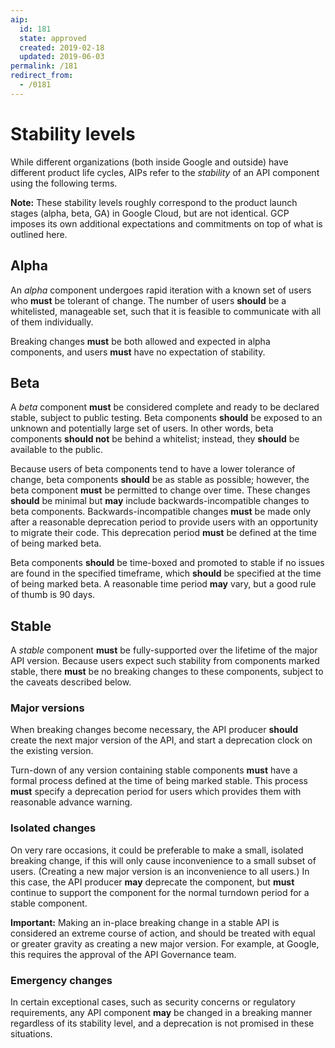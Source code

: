 ```yaml
---
aip:
  id: 181
  state: approved
  created: 2019-02-18
  updated: 2019-06-03
permalink: /181
redirect_from:
  - /0181
---
```


# Stability levels

While different organizations (both inside Google and outside) have different
product life cycles, AIPs refer to the _stability_ of an API component using
the following terms.

**Note:** These stability levels roughly correspond to the product launch
stages (alpha, beta, GA) in Google Cloud, but are not identical. GCP imposes
its own additional expectations and commitments on top of what is outlined
here.

## Alpha

An _alpha_ component undergoes rapid iteration with a known set of users who
**must** be tolerant of change. The number of users **should** be a
whitelisted, manageable set, such that it is feasible to communicate with all
of them individually.

Breaking changes **must** be both allowed and expected in alpha components, and
users **must** have no expectation of stability.

## Beta

A _beta_ component **must** be considered complete and ready to be declared
stable, subject to public testing. Beta components **should** be exposed to an
unknown and potentially large set of users. In other words, beta components
**should not** be behind a whitelist; instead, they **should** be available to
the public.

Because users of beta components tend to have a lower tolerance of change, beta
components **should** be as stable as possible; however, the beta component
**must** be permitted to change over time. These changes **should** be minimal
but **may** include backwards-incompatible changes to beta components.
Backwards-incompatible changes **must** be made only after a reasonable
deprecation period to provide users with an opportunity to migrate their code.
This deprecation period **must** be defined at the time of being marked beta.

Beta components **should** be time-boxed and promoted to stable if no issues
are found in the specified timeframe, which **should** be specified at the time
of being marked beta. A reasonable time period **may** vary, but a good rule of
thumb is 90 days.

## Stable

A _stable_ component **must** be fully-supported over the lifetime of the major
API version. Because users expect such stability from components marked stable,
there **must** be no breaking changes to these components, subject to the
caveats described below.

### Major versions

When breaking changes become necessary, the API producer **should** create the
next major version of the API, and start a deprecation clock on the existing
version.

Turn-down of any version containing stable components **must** have a formal
process defined at the time of being marked stable. This process **must**
specify a deprecation period for users which provides them with reasonable
advance warning.

### Isolated changes

On very rare occasions, it could be preferable to make a small, isolated
breaking change, if this will only cause inconvenience to a small subset of
users. (Creating a new major version is an inconvenience to all users.) In this
case, the API producer **may** deprecate the component, but **must** continue
to support the component for the normal turndown period for a stable component.

**Important:** Making an in-place breaking change in a stable API is considered
an extreme course of action, and should be treated with equal or greater
gravity as creating a new major version. For example, at Google, this requires
the approval of the API Governance team.

### Emergency changes

In certain exceptional cases, such as security concerns or regulatory
requirements, any API component **may** be changed in a breaking manner
regardless of its stability level, and a deprecation is not promised in these
situations.
